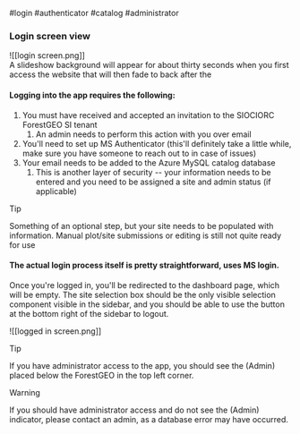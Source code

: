 #login #authenticator #catalog #administrator

### Login screen view

![[login screen.png]]  
A slideshow background will appear for about thirty seconds when you first access the website that will then fade to back after the

#### Logging into the app requires the following:

1. You must have received and accepted an invitation to the SIOCIORC ForestGEO SI tenant
   1. An admin needs to perform this action with you over email
2. You'll need to set up MS Authenticator (this'll definitely take a little while, make sure you have someone to reach out to in case of issues)
3. Your email needs to be added to the Azure MySQL catalog database
   1. This is another layer of security -- your information needs to be entered and you need to be assigned a site and admin status (if applicable)

> [!tip]
> Something of an optional step, but your site needs to be populated with information. Manual plot/site submissions or editing is still not quite ready for use

#### The actual login process itself is pretty straightforward, uses MS login.

Once you're logged in, you'll be redirected to the dashboard page, which will be empty. The site selection box should be the only visible selection component visible in the sidebar, and you should be able to use the button at the bottom right of the sidebar to logout.

![[logged in screen.png]]

> [!tip]
> If you have administrator access to the app, you should see the (Admin) placed below the ForestGEO in the top left corner.
>
> > [!warning]
> > If you should have administrator access and do not see the (Admin) indicator, please contact an admin, as a database error may have occurred.
